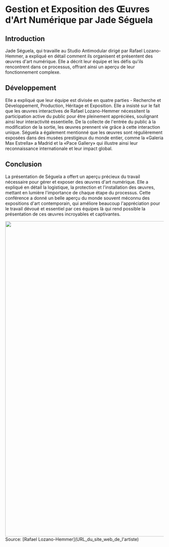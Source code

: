 # Gestion et Exposition des Œuvres d'Art Numérique par Jade Séguela

## Introduction
Jade Séguela, qui travaille au Studio Antimodular dirigé par Rafael Lozano-Hemmer, a expliqué en détail comment ils organisent et présentent des œuvres d'art numérique. Elle a décrit leur équipe et les défis qu'ils rencontrent dans ce processus, offrant ainsi un aperçu de leur fonctionnement complexe.

## Développement
Elle a expliqué que leur équipe est divisée en quatre parties - Recherche et Développement, Production, Héritage et Exposition. Elle a insisté sur le fait que les œuvres interactives de Rafael Lozano-Hemmer nécessitent la participation active du public pour être pleinement appréciées, soulignant ainsi leur interactivité essentielle. De la collecte de l'entrée du public à la modification de la sortie, les œuvres prennent vie grâce à cette interaction unique.
Séguela a également mentionné que les œuvres sont régulièrement exposées dans des musées prestigieux du monde entier, comme la «Galeria Max Estrella» a Madrid et la «Pace Gallery» qui  illustre ainsi leur reconnaissance internationale et leur impact global.

## Conclusion
La présentation de Séguela a offert un aperçu précieux du travail nécessaire pour gérer et exposer des œuvres d'art numérique. Elle a expliqué en détail la logistique, la protection et l'installation des œuvres, mettant en lumière l'importance de chaque étape du processus. Cette conférence a donné un belle aperçu du monde souvent méconnu des expositions d'art contemporain, qui améliore beaucoup  l'appréciation pour le travail dévoué et essentiel  par ces équipes là qui rend possible la présentation de ces œuvres incroyables et captivantes.



<img src="zoom_pavilion.jpg" width="1000"/>
Source: [Rafael Lozano-Hemmer](URL_du_site_web_de_l'artiste)


